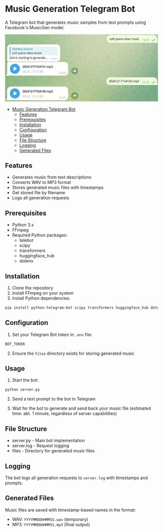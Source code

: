 # Music Generation Telegram Bot

A Telegram bot that generates music samples from text prompts using Facebook's MusicGen model.

![Example](assets/example.jpg)

- [Music Generation Telegram Bot](#music-generation-telegram-bot)
  - [Features](#features)
  - [Prerequisites](#prerequisites)
  - [Installation](#installation)
  - [Configuration](#configuration)
  - [Usage](#usage)
  - [File Structure](#file-structure)
  - [Logging](#logging)
  - [Generated Files](#generated-files)

## Features
- Generates music from text descriptions
- Converts WAV to MP3 format
- Stores generated music files with timestamps
- Get stored file by filename
- Logs all generation requests

## Prerequisites
- Python 3.x
- FFmpeg
- Required Python packages:
  - telebot
  - scipy
  - transformers
  - huggingface_hub
  - dotenv

## Installation
1. Clone the repository
2. Install FFmpeg on your system
3. Install Python dependencies:

```bash
pip install python-telegram-bot scipy transformers huggingface_hub dotenv
```

## Configuration
1. Set your Telegram Bot token in `.env` file:

```bash
BOT_TOKEN
```

2. Ensure the `files` directory exists for storing generated music

## Usage

1. Start the bot:

```bash
python server.py
```

2. Send a text prompt to the bot in Telegram

3. Wait for the bot to generate and send back your music file (estimated time: abt. 1 minute, regardless of server capabilities)

## File Structure

- server.py - Main bot implementation
- server.log - Request logging
- files - Directory for generated music files

## Logging
The bot logs all generation requests to `server.log` with timestamps and prompts.

## Generated Files
Music files are saved with timestamp-based names in the format:
- WAV: `YYYYMMDDHHMMSS.wav` (temporary)
- MP3: `YYYYMMDDHHMMSS.mp3` (final output)
